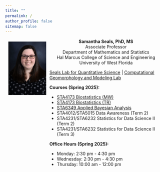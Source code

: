 ```yaml
---
title: ""
permalink: /
author_profile: false
sitemap: false
---
```


<div style="display: flex;">

<div style="flex: 25%; padding: 10px;">
<center>
<img src = "https://github.com/samanthaseals/samanthaseals.github.io/blob/main/files/me.png?raw=true" width=250>
</center>
</div>

<div style="flex: 75%; padding: 1px;">

<center>
<b>Samantha Seals, PhD, MS</b><br>
Associate Professor<br>
Department of Mathematics and Statistics<br>
Hal Marcus College of Science and Engineering<br>
University of West Florida <br>
</center>

<a href="http://sealslab.github.io">Seals Lab for Quantitative Science</a> | <a href="http://cgmlabuwf.github.io">Computational Geomorphology and Modeling Lab</a><br>

<b>Courses (Spring 2025):</b>

<ul>
  <li><a href="https://samanthaseals.github.io/STA4173Sp25MW/">STA4173 Biostatistics (MW)</a></li>
  <li><a href="https://samanthaseals.github.io/STA4173Sp25TR/">STA4173 Biostatistics (TR)</a></li>
  <li><a href="https://samanthaseals.github.io/STA6349/">STA6349 Applied Bayesian Analysis</a></li>
  <li>STA4012/STA5015 Data Awareness (Term 2)</li>
  <li>STA4231/STA6232 Statistics for Data Science II (Term 2)</li>
  <li>STA4231/STA6232 Statistics for Data Science II (Term 3)</li>
</ul>


<b>Office Hours (Spring 2025):</b>

<ul>
  <li>Monday: 2:30 pm - 4:30 pm</li>
  <li>Wednesday: 2:30 pm - 4:30 pm</li>
  <li>Thursday: 10:00 am - 12:00 pm</li>
</ul>

